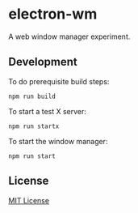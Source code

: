 # electron-wm

A web window manager experiment.

## Development

To do prerequisite build steps:

    npm run build

To start a test X server:

    npm run startx

To start the window manager:

    npm run start

## License

[MIT License](LICENSE.md)
